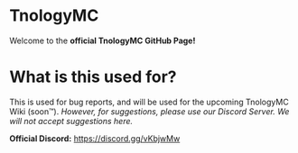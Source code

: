 # TnologyMC


Welcome to the **official TnologyMC GitHub Page!**





# What is this used for?

This is used for bug reports, and will be used for the upcoming TnologyMC Wiki (soon™). _However, for suggestions, please use our Discord Server. We will not accept suggestions here._


**Official Discord:** https://discord.gg/vKbjwMw
